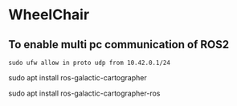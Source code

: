 # WheelChair

## To enable multi pc communication of ROS2
```
sudo ufw allow in proto udp from 10.42.0.1/24
```

sudo apt install ros-galactic-cartographer

sudo apt install ros-galactic-cartographer-ros